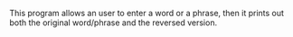This program allows an user to enter a word or a phrase, then it prints out both the original word/phrase and the reversed version.